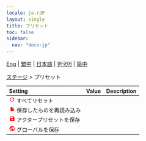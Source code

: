 ```yaml
---
locale: ja-rJP
layout: single
title: プリセット
toc: false
sidebar:
  nav: "docs-jp"
---
```

[Eng](/dancexr/menu/2025.4/stage/actor_presets) | [繁中](/tw/dancexr/menu/2025.4/stage/actor_presets) | [日本語](/jp/dancexr/menu/2025.4/stage/actor_presets) | [한국어](/kr/dancexr/menu/2025.4/stage/actor_presets) | [简中](/zh/dancexr/menu/2025.4/stage/actor_presets)

[ステージ](../menu#ステージ) > プリセット



| Setting | Value | Description |
| :--- | --- | :--- |
| <img src="/images/icon/ic_refresh.png" alt="refresh icon"/> すべてリセット</nobr>|| 
| <img src="/images/icon/ic_file.png" alt="file icon"/> 保存したものを再読み込み</nobr>|| 
| <img src="/images/icon/ic_save.png" alt="save icon"/> アクタープリセットを保存</nobr>|| 
| <img src="/images/icon/ic_globe.png" alt="globe icon"/> グローバルを保存</nobr>|| 
